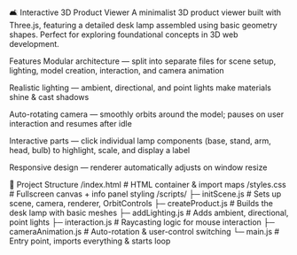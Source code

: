 🛋️ Interactive 3D Product Viewer
A minimalist 3D product viewer built with Three.js, featuring a detailed desk lamp assembled using basic geometry shapes. Perfect for exploring foundational concepts in 3D web development.

Features
Modular architecture — split into separate files for scene setup, lighting, model creation, interaction, and camera animation

Realistic lighting — ambient, directional, and point lights make materials shine & cast shadows

Auto-rotating camera — smoothly orbits around the model; pauses on user interaction and resumes after idle

Interactive parts — click individual lamp components (base, stand, arm, head, bulb) to highlight, scale, and display a label

Responsive design — renderer automatically adjusts on window resize

📁 Project Structure
/index.html          # HTML container & import maps
/styles.css         # Fullscreen canvas + info panel styling
/scripts/
  ├─ initScene.js         # Sets up scene, camera, renderer, OrbitControls
  ├─ createProduct.js     # Builds the desk lamp with basic meshes
  ├─ addLighting.js       # Adds ambient, directional, point lights
  ├─ interaction.js       # Raycasting logic for mouse interaction
  ├─ cameraAnimation.js   # Auto-rotation & user-control switching
  └─ main.js              # Entry point, imports everything & starts loop
